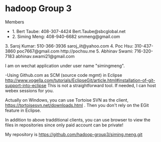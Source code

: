 # hadoop Group 3
Members<br/>
<UL>
<li>1. Bert Taube:    408-307-4424  Bert.Taube@sbcglobal.net</li>
<li>2. Siming Meng:   408-940-6682  smmeng@gmail.com</li>
</ul>
3. Saroj Kumar:   510-366-3936  saroj_iit@yahoo.com
4. Poc Hsu:       310-437-3860  poc7667@gmail.com  http://pochsu.me
5. Abhinav Swami: 716-320-7183  abhinav.swami21@gmail.com


I am on wechat application under user name "simingmeng". 

-Using Github.com as SCM (source code mgmt) in Eclipse
http://www.vogella.com/tutorials/EclipseGit/article.html#installation-of-git-support-into-eclipse
This is not a straightforward tool. If needed, I can host webex sessions for you.

Actually on Windows, you can use Tortoise SVN as the client, https://tortoisesvn.net/downloads.html . Then you don't rely on   the EGit feature in Eclipse. 

In addition to above tradditional clients, you can use browser to view the files in repositories since only paid account can be private!

My repository is https://github.com/hadoop-group3/siming.meng.git
